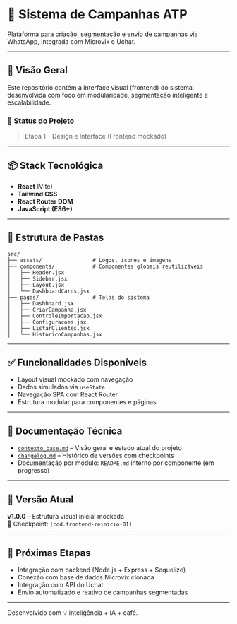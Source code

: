 # 🚀 Sistema de Campanhas ATP

Plataforma para criação, segmentação e envio de campanhas via WhatsApp, integrada com Microvix e Uchat.

---

## 🧩 Visão Geral

Este repositório contém a interface visual (frontend) do sistema, desenvolvida com foco em modularidade, segmentação inteligente e escalabilidade.

### 👷 Status do Projeto
> Etapa 1 – Design e Interface (Frontend mockado)

---

## 📦 Stack Tecnológica

- **React** (Vite)
- **Tailwind CSS**
- **React Router DOM**
- **JavaScript (ES6+)**

---

## 📁 Estrutura de Pastas

```
src/
├── assets/                # Logos, ícones e imagens
├── components/            # Componentes globais reutilizáveis
│   ├── Header.jsx
│   ├── Sidebar.jsx
│   ├── Layout.jsx
│   └── DashboardCards.jsx
├── pages/                 # Telas do sistema
│   ├── Dashboard.jsx
│   ├── CriarCampanha.jsx
│   ├── ControleImportacao.jsx
│   ├── Configuracoes.jsx
│   ├── ListarClientes.jsx
│   └── HistoricoCampanhas.jsx
```

---

## ✅ Funcionalidades Disponíveis

- Layout visual mockado com navegação
- Dados simulados via `useState`
- Navegação SPA com React Router
- Estrutura modular para componentes e páginas

---

## 📓 Documentação Técnica

- [`contexto_base.md`](./contexto_base.md) – Visão geral e estado atual do projeto
- [`changelog.md`](./changelog.md) – Histórico de versões com checkpoints
- Documentação por módulo: `README.md` interno por componente (em progresso)

---

## 🔖 Versão Atual
**v1.0.0** – Estrutura visual inicial mockada  
📌 Checkpoint: `[cod.frontend-reinicio-01]`

---

## 📌 Próximas Etapas
- Integração com backend (Node.js + Express + Sequelize)
- Conexão com base de dados Microvix clonada
- Integração com API do Uchat
- Envio automatizado e reativo de campanhas segmentadas

---

Desenvolvido com 💡 inteligência + IA + café.
